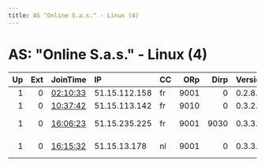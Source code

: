 ```yaml
---
title: AS "Online S.a.s." - Linux (4)
---
```


# AS: "Online S.a.s." - Linux (4)

|   Up |   Ext | JoinTime                                                                                            | IP            | CC   |   ORp |   Dirp | Version   | Contact                   | Nickname        |   eFamMembers |
|-----:|------:|:----------------------------------------------------------------------------------------------------|:--------------|:-----|------:|-------:|:----------|:--------------------------|:----------------|--------------:|
|    1 |     0 | [02:10:33](https://metrics.torproject.org/rs.html#details/2480E76CAF22EE5142C3D5513E24E7FE4867C135) | 51.15.112.158 | fr   |  9001 |      0 | 0.2.8.9   | None                      | dockertore5af58 |             1 |
|    1 |     0 | [10:37:42](https://metrics.torproject.org/rs.html#details/7ED47BFC59C15570870EA70E329EC18FEF8B9888) | 51.15.113.142 | fr   |  9010 |      0 | 0.3.2.10  | None                      | toxic           |             1 |
|    1 |     0 | [16:06:23](https://metrics.torproject.org/rs.html#details/94A2F547581206283FCB21A377E4AF5EC6CC5335) | 51.15.235.225 | fr   |  9001 |   9030 | 0.3.3.7   | 0x34BA3B0B Bjoern Gitterm | bgsv4           |             4 |
|    1 |     0 | [16:15:32](https://metrics.torproject.org/rs.html#details/23EC5683B8F1192B09F0BE501124AA6C087EEF4E) | 51.15.13.178  | nl   |  9001 |      0 | 0.3.3.7   | tor-relay@luxim.io        | tornl           |             1 |
